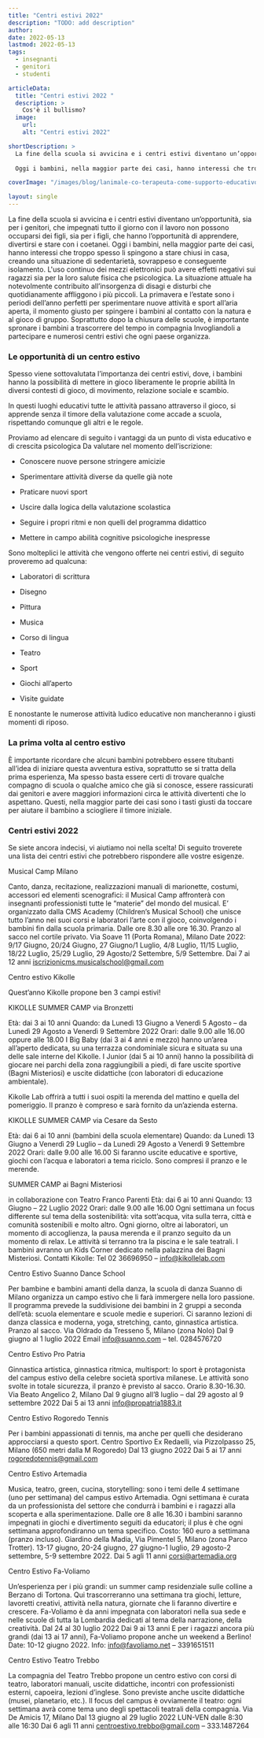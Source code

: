 ```yaml
---
title: "Centri estivi 2022"
description: "TODO: add description"
author: 
date: 2022-05-13
lastmod: 2022-05-13
tags:
  - insegnanti
  - genitori
  - studenti

articleData:
  title: "Centri estivi 2022 "
  description: >
    Cos'è il bullismo? 
  image:
    url:
    alt: "Centri estivi 2022"

shortDescription: >
  La fine della scuola si avvicina e i centri estivi diventano un’opportunità, sia per i genitori, che impegnati tutto il giorno con il lavoro non possono occuparsi dei figli, sia per i figli, che hanno l’opportunità di apprendere, divertirsi e stare con i coetanei.
  
  Oggi i bambini, nella maggior parte dei casi, hanno interessi che troppo spesso li spingono a stare chiusi in casa, creando una situazione di sedentarietà, sovrappeso e conseguente isolamento.

coverImage: "/images/blog/lanimale-co-terapeuta-come-supporto-educativo.webp"

layout: single
---
```


La fine della scuola si avvicina e i centri estivi diventano un’opportunità, sia per i genitori, che impegnati tutto il giorno con il lavoro non possono occuparsi dei figli, sia per i figli, che hanno l’opportunità di apprendere, divertirsi e stare con i coetanei.
Oggi i bambini, nella maggior parte dei casi, hanno interessi che troppo spesso li spingono a stare chiusi in casa, creando una situazione di sedentarietà, sovrappeso e conseguente isolamento. L'uso continuo dei mezzi elettronici può avere effetti negativi sui ragazzi sia per la loro salute fisica che psicologica. La situazione attuale ha notevolmente contribuito all’insorgenza di disagi e disturbi che quotidianamente affliggono i più piccoli. 
La primavera e l’estate sono i periodi dell’anno perfetti per sperimentare nuove attività e sport all’aria aperta, il momento giusto per spingere i bambini al contatto con la natura e al gioco di gruppo. 
Soprattutto dopo la chiusura delle scuole, è importante spronare i bambini a trascorrere del tempo in compagnia Invogliandoli a partecipare e numerosi centri estivi che ogni paese organizza.

### Le opportunità di un centro estivo

Spesso viene sottovalutata l’importanza dei centri estivi, dove, i bambini hanno la possibilità di mettere in gioco liberamente le proprie abilità In diversi contesti di gioco, di movimento, relazione sociale e scambio.

In questi luoghi educativi tutte le attività passano attraverso il gioco, si apprende senza il timore della valutazione come accade a scuola, rispettando comunque gli altri e le regole.

Proviamo ad elencare di seguito i vantaggi da un punto di vista educativo e di crescita psicologica Da valutare nel momento dell’iscrizione:

-	Conoscere nuove persone stringere amicizie

-	Sperimentare attività diverse da quelle già note

-	Praticare nuovi sport

-	Uscire dalla logica della valutazione scolastica

-	Seguire i propri ritmi e non quelli del programma didattico

-	Mettere in campo abilità cognitive psicologiche inespresse

Sono molteplici le attività che vengono offerte nei centri estivi, di seguito proveremo ad qualcuna:

-	Laboratori di scrittura

-	Disegno

-	Pittura

-	Musica

-	Corso di lingua

-	Teatro

-	Sport

-	Giochi all’aperto

-	Visite guidate

E nonostante le numerose attività ludico educative non mancheranno i giusti momenti di riposo.

### La prima volta al centro estivo

È importante ricordare che alcuni bambini potrebbero essere titubanti all’idea di iniziare questa avventura estiva, soprattutto se si tratta della prima esperienza, Ma spesso basta essere certi di trovare qualche compagno di scuola o qualche amico che già si conosce, essere rassicurati dai genitori e avere maggiori informazioni circa le attività divertenti che lo aspettano. Questi, nella maggior parte dei casi sono i tasti giusti da toccare per aiutare il bambino a sciogliere il timore iniziale.

### Centri estivi 2022

Se siete ancora indecisi, vi aiutiamo noi nella scelta! Di seguito troverete una lista dei centri estivi che potrebbero rispondere alle vostre esigenze. 

Musical Camp Milano

Canto, danza, recitazione, realizzazioni manuali di marionette, costumi, accessori ed elementi scenografici: il Musical Camp affronterà con insegnanti professionisti tutte le “materie” del mondo del musical. E’ organizzato dalla CMS Academy (Children’s Musical School) che unisce tutto l’anno nei suoi corsi e laboratori l’arte con il gioco, coinvolgendo i bambini fin dalla scuola primaria.
Dalle ore 8.30 alle ore 16.30. Pranzo al sacco nel cortile privato.
Via Soave 11 (Porta Romana), Milano
Date 2022: 9/17 Giugno, 20/24 Giugno, 27 Giugno/1 Luglio, 4/8 Luglio, 11/15 Luglio, 18/22 Luglio, 25/29 Luglio, 29 Agosto/2 Settembre, 5/9 Settembre.
Dai 7 ai 12 anni
iscrizionicms.musicalschool@gmail.com

Centro estivo Kikolle

Quest’anno Kikolle propone ben 3 campi estivi!

KIKOLLE SUMMER CAMP via Bronzetti

Età: dai 3 ai 10 anni
Quando: da Lunedì 13 Giugno a Venerdì 5 Agosto – da Lunedì 29 Agosto a Venerdì 9 Settembre 2022
Orari: dalle 9.00 alle 16.00 oppure alle 18.00
I Big Baby (dai 3 ai 4 anni e mezzo) hanno un’area all’aperto dedicata, su una terrazza condominiale sicura e situata su una delle sale interne del Kikolle.
I Junior (dai 5 ai 10 anni) hanno la possibilità di giocare nei parchi della zona raggiungibili a piedi, di fare uscite sportive (Bagni Misteriosi) e uscite didattiche (con laboratori di educazione ambientale).

Kikolle Lab offrirà a tutti i suoi ospiti la merenda del mattino e quella del pomeriggio. Il pranzo è compreso e sarà fornito da un’azienda esterna.

KIKOLLE SUMMER CAMP via Cesare da Sesto

Età: dai 6 ai 10 anni (bambini della scuola elementare)
Quando: da Lunedì 13 Giugno a Venerdì 29 Luglio – da Lunedì 29 Agosto a Venerdì 9 Settembre 2022
Orari: dalle 9.00 alle 16.00
Si faranno uscite educative e sportive, giochi con l’acqua e laboratori a tema riciclo. Sono compresi il pranzo e le merende.

SUMMER CAMP ai Bagni Misteriosi

in collaborazione con Teatro Franco Parenti
Età: dai 6 ai 10 anni
Quando: 13 Giugno – 22 Luglio 2022
Orari: dalle 9.00 alle 16.00
Ogni settimana un focus differente sul tema della sostenibilità: vita sott’acqua, vita sulla terra, città e comunità
sostenibili e molto altro. Ogni giorno, oltre ai laboratori, un momento di accoglienza, la pausa merenda e il pranzo seguito da un momento di relax. Le attività si terranno tra la piscina e le sale teatrali. I bambini avranno un Kids Corner dedicato nella palazzina dei Bagni Misteriosi.
Contatti Kikolle: Tel 02 36696950 – info@kikollelab.com

Centro Estivo Suanno Dance School

Per bambine e bambini amanti della danza, la scuola di danza Suanno di Milano organizza un campo estivo che li farà immergere nella loro passione. Il programma prevede la suddivisione dei bambini in 2 gruppi a seconda dell’età: scuola elementare e scuole medie e superiori.
Ci saranno lezioni di danza classica e moderna, yoga, stretching, canto, ginnastica artistica. Pranzo al sacco.
Via Oldrado da Tresseno 5, Milano (zona Nolo)
Dal 9 giugno al 1 luglio 2022
Email info@suanno.com – tel. 0284576720

Centro Estivo Pro Patria

Ginnastica artistica, ginnastica ritmica, multisport: lo sport è protagonista del campus estivo della celebre società sportiva milanese. Le attività sono svolte in totale sicurezza, il pranzo è previsto al sacco. Orario 8.30-16.30.
Via Beato Angelico 2, Milano
Dal 9 giugno all’8 luglio – dal 29 agosto al 9 settembre 2022
Dai 5 ai 13 anni
info@propatria1883.it

Centro Estivo Rogoredo Tennis

Per i bambini appassionati di tennis, ma anche per quelli che desiderano approcciarsi a questo sport.
Centro Sportivo Ex Redaelli, via Pizzolpasso 25, Milano (650 metri dalla M Rogoredo)
Dal 13 giugno 2022
Dai 5 ai 17 anni
rogoredotennis@gmail.com

Centro Estivo Artemadia

Musica, teatro, green, cucina, storytelling: sono i temi delle 4 settimane (uno per settimana) del campus estivo Artemadia. Ogni settimana è curata da un professionista del settore che condurrà i bambini e i ragazzi alla scoperta e alla sperimentazione.
Dalle ore 8 alle 16.30 i bambini saranno impegnati in giochi e divertimento seguiti da educatori; il plus è che ogni settimana approfondiranno un tema specifico.
Costo: 160 euro a settimana (pranzo incluso).
Giardino della Madia, Via Pimentel 5, Milano (zona Parco Trotter).
13-17 giugno, 20-24 giugno, 27 giugno-1 luglio, 29 agosto-2 settembre, 5-9 settembre 2022.
Dai 5 agli 11 anni
corsi@artemadia.org

Centro Estivo Fa-Voliamo

Un’esperienza per i più grandi: un summer camp residenziale sulle colline a Berzano di Tortona. Qui trascorreranno una settimana tra giochi, letture, lavoretti creativi, attività nella natura, giornate che li faranno divertire e crescere.
Fa-Voliamo è da anni impegnata con laboratori nella sua sede e nelle scuole di tutta la Lombardia dedicati al tema della narrazione, della creatività.
Dal 24 al 30 luglio 2022
Dai 9 ai 13 anni
E per i ragazzi ancora più grandi (dai 13 ai 17 anni), Fa-Voliamo propone anche un weekend a Berlino! Date: 10-12 giugno 2022.
Info: info@favoliamo.net – 3391651511

Centro Estivo Teatro Trebbo

La compagnia del Teatro Trebbo propone un centro estivo con corsi di teatro, laboratori manuali, uscite didattiche, incontri con professionisti esterni, capoeira, lezioni d’inglese. Sono previste anche uscite didattiche (musei, planetario, etc.).
Il focus del campus è ovviamente il teatro: ogni settimana avrà come tema uno degli spettacoli teatrali della compagnia.
Via De Amicis 17, Milano
Dal 13 giugno al 29 luglio 2022
LUN-VEN dalle 8:30 alle 16:30
Dai 6 agli 11 anni
centroestivo.trebbo@gmail.com – 333.1487264



